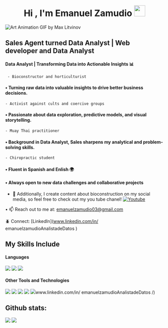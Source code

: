 <h1 align="center"><b>Hi , I'm Emanuel Zamudio </b><img src="https://media.giphy.com/media/hvRJCLFzcasrR4ia7z/giphy.gif" width="35"></h1>



![Art Animation GIF by Max Litvinov](https://github.com/user-attachments/assets/1f310ba8-fb3c-4946-9091-712ceb3d2dd0)


## Sales Agent turned Data Analyst | Web developer and Data Analyst <br/>
#### Data Analyst | Transforming Data into Actionable Insights 📊
     - Bioconstructor and horticulturist 
#### •  Turning raw data into valuable insights to drive better business decisions.
    - Activist against cults and coercive groups
#### •  Passionate about data exploration, predictive models, and visual storytelling.
    - Muay Thai practitioner 
#### • Background in Data Analyst, Sales sharpens my analytical and problem-solving skills.
    - Chiropractic student
#### •  Fluent in Spanish and Enlish 🌍
#### • Always open to new data challenges and collaborative projects
- 👾 Additionally, I create content about bioconstruction on my social media, so feel free to check out my you tube chanel!
<a href="https://www.youtube.com/@Just_another-i8k
">
  <img src="https://img.shields.io/badge/YouTube-%23FF0000.svg?style=for-the-badge&logo=YouTube&logoColor=white" alt="Youtube">
</a>
  •  📫 Reach out to me at: <a href="emanuelzamudio03@gmail.com">emanuelzamudio03@gmail.com</a>


🪲 Connect: [LinkedIn](www.linkedin.com/in/
emanuelzamudioAnalistadeDatos
)<br/>

## My Skills Include

<h4> Languages </h4>
<span> 
  <img src="https://img.shields.io/badge/HTML5-E34F26?style=for-the-badge&logo=html5&logoColor=white">
  <img src="https://img.shields.io/badge/JavaScript-F7DF1E?style=for-the-badge&logo=javascript&logoColor=black">
  <img src="https://img.shields.io/badge/python-3670A0?style=for-the-badge&logo=python&logoColor=ffdd54">

</span>


<h4> Other Tools and Technologies </h4>
<span>
  <img src="https://img.shields.io/badge/Git-F05032?style=for-the-badge&logo=git&logoColor=white">
  <img src="https://img.shields.io/badge/MySQL-00000F?style=for-the-badge&logo=mysql&logoColor=white">
  <img src="https://img.shields.io/badge/chatGPT-74aa9c?style=for-the-badge&logo=openai&logoColor=white">
  <img src="https://img.shields.io/badge/Tableau-74aa9c?style=for-the-badge&logo=Tableau&logoColor=white">
  <img src="https://img.shields.io/badge/Tor-7D4698?style=for-the-badge&logo=Tor-Browser&logoColor=white)
  
  [![LinkedIn](www.linkedin.com/in/
emanuelzamudioAnalistadeDatos
/)

<h2>Github stats:</h2> 

[![](https://github-readme-stats.vercel.app/api?username=EmanuelAnalyst&show_icons=true&theme=tokyonight&hide_border=true&locale=en)](https://github.com/valentinawerle)
[![](https://github-readme-streak-stats.herokuapp.com/?user=EmanuelAnalyst&theme=material-palenight)](https://github.com/valentinawerle)
</div>





